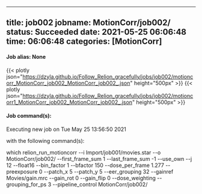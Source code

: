 
---
title: job002
jobname: MotionCorr/job002/
status: Succeeded
date: 2021-05-25 06:06:48
time: 06:06:48
categories: [MotionCorr]
---

#### Job alias: None

{{< plotly json="https://dzyla.github.io/Follow_Relion_gracefully/jobs/job002/motioncorr_MotionCorr_job002_MotionCorr_job002_.json" height="500px" >}}
{{< plotly json="https://dzyla.github.io/Follow_Relion_gracefully/jobs/job002/motioncorr1_MotionCorr_job002_MotionCorr_job002_.json" height="500px" >}}

#### Job command(s):


 
 Executing new job on Tue May 25 13:56:50 2021
 
 with the following command(s): 

which relion_run_motioncorr --i Import/job001/movies.star --o MotionCorr/job002/ --first_frame_sum 1 --last_frame_sum -1 --use_own  --j 12 --float16 --bin_factor 1 --bfactor 150 --dose_per_frame 1.277 --preexposure 0 --patch_x 5 --patch_y 5 --eer_grouping 32 --gainref Movies/gain.mrc --gain_rot 0 --gain_flip 0 --dose_weighting  --grouping_for_ps 3   --pipeline_control MotionCorr/job002/
 
 


